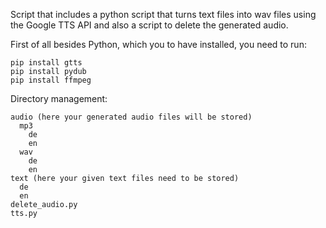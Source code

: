 Script that includes a python script that turns text files into wav files using the Google TTS API and also a script to delete the generated audio.

First of all besides Python, which you to have installed, you need to run:

    pip install gtts
    pip install pydub
    pip install ffmpeg

Directory management:

    audio (here your generated audio files will be stored)
      mp3
        de
        en
      wav
        de
        en
    text (here your given text files need to be stored) 
      de
      en
    delete_audio.py
    tts.py
